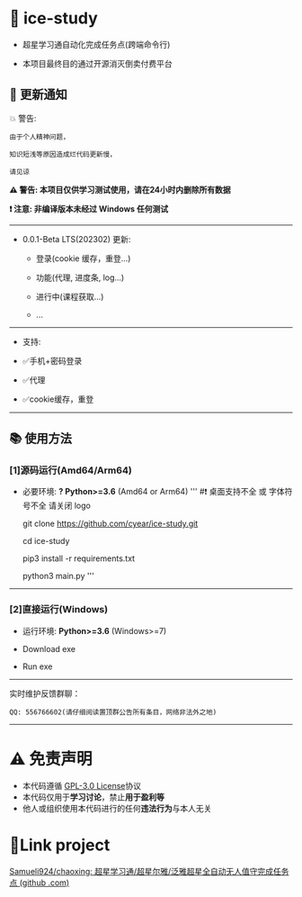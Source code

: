 # 🍥 ice-study

- 超星学习通自动化完成任务点(跨端命令行)

- 本项目最终目的通过开源消灭倒卖付费平台

## :speech_balloon: 更新通知

💥 警告:

    由于个人精神问题，

    知识短浅等原因造成烂代码更新慢，

    请见谅

**⚠️ 警告: 本项目仅供学习测试使用，请在24小时内删除所有数据**

**❗️ 注意: 非编译版本未经过 Windows 任何测试**

---

- 0.0.1-Beta LTS(202302) 更新:

  - 登录(cookie 缓存，重登...)

  - 功能(代理, 进度条, log...)

  - 进行中(课程获取...)

  - ...

---

- 支持:

- ✅手机+密码登录

- ✅代理

- ✅cookie缓存，重登

---

## :books: 使用方法

### [1]源码运行(Amd64/Arm64)

- 必要环境: **? Python>=3.6** (Amd64 or Arm64)
  '''
  \#❗️ 桌面支持不全 或 字体符号不全 请关闭 logo

  git clone https://github.com/cyear/ice-study.git

  cd ice-study

  pip3 install -r requirements.txt

  python3 main.py
  '''

---

### [2]直接运行(Windows)

- 运行环境: **Python>=3.6** (Windows>=7)

- Download exe

- Run exe

---

实时维护反馈群聊：

    QQ: 556766602(请仔细阅读置顶群公告所有条目，网络非法外之地)

---

# :warning: 免责声明

- 本代码遵循 [GPL-3.0 License](https://github.com/cyear/ice-study/blob/main/LICENSE)协议
- 本代码仅用于**学习讨论**，禁止**用于盈利等**
- 他人或组织使用本代码进行的任何**违法行为**与本人无关

# 🔗Link project
[Samueli924/chaoxing: 超星学习通/超星尔雅/泛雅超星全自动无人值守完成任务点 (github
.com)](https://github.com/Samueli924/chaoxing)
